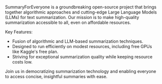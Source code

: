 SummaryForEveryone is a groundbreaking open-source project that brings together algorithmic approaches and cutting-edge Large Language Models (LLMs) for text summarization. Our mission is to make high-quality summarization accessible to all, even on affordable resources.

Key Features:
- Fusion of algorithmic and LLM-based summarization techniques.
- Designed to run efficiently on modest resources, including free GPUs like Kaggle's free plan.
- Striving for exceptional summarization quality while keeping resource costs low.

Join us in democratizing summarization technology and enabling everyone to access concise, insightful summaries with ease.
